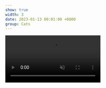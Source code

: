 ```yaml
---
show: true
width: 3
date: 2023-01-13 00:01:00 +0800
group: Cats
---
```

<video autoplay muted loop playsinline class="w-100 rounded">
  <source src="{{ '/assets/images/cat/catvid2.mp4' | relative_url }}" type="video/mp4">
</video>
